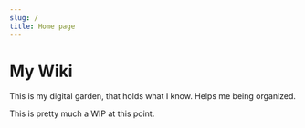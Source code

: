 ```yaml
---
slug: /
title: Home page
---
```


# My Wiki

This is my digital garden, that holds what I know. Helps me being organized.

This is pretty much a WIP at this point.

